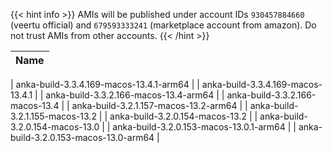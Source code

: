 ---
---

{{< hint info >}}
AMIs will be published under account IDs `930457884660` (veertu official) and `679593333241` (marketplace account from amazon). Do not trust AMIs from other accounts.
{{< /hint >}}

| Name         |
|--------------|

| anka-build-3.3.4.169-macos-13.4.1-arm64 |
| anka-build-3.3.4.169-macos-13.4.1 |
| anka-build-3.3.2.166-macos-13.4-arm64 |
| anka-build-3.3.2.166-macos-13.4 |
| anka-build-3.2.1.157-macos-13.2-arm64 |
| anka-build-3.2.1.155-macos-13.2 |
| anka-build-3.2.0.154-macos-13.2 |
| anka-build-3.2.0.154-macos-13.0 |
| anka-build-3.2.0.153-macos-13.0.1-arm64 |
| anka-build-3.2.0.153-macos-13.0-arm64 |